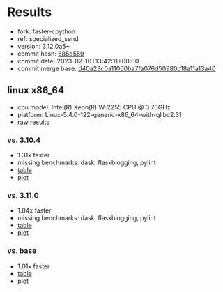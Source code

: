 # Results

- fork: faster-cpython
- ref: specialized_send
- version: 3.12.0a5+
- commit hash: [685d559](https://github.com/faster%2dcpython/cpython/commit/685d559)
- commit date: 2023-02-10T13:42:11+00:00
- commit merge base: [d40a23c0a11060ba7fa076d50980c18a11a13a40](https://github.com/faster%2dcpython/cpython/commit/d40a23c0a11060ba7fa076d50980c18a11a13a40)

## linux x86_64

- cpu model: Intel(R) Xeon(R) W-2255 CPU @ 3.70GHz
- platform: Linux-5.4.0-122-generic-x86_64-with-glibc2.31
- [raw results](bm-20230210-linux-x86_64-faster%252dcpython-specialized_send-3.12.0a5%2B-685d559.json)

### vs. 3.10.4

- 1.31x faster
- missing benchmarks: dask, flaskblogging, pylint
- [table](bm-20230210-linux-x86_64-faster%252dcpython-specialized_send-3.12.0a5%2B-685d559-vs-3.10.4.md)
- [plot](bm-20230210-linux-x86_64-faster%252dcpython-specialized_send-3.12.0a5%2B-685d559-vs-3.10.4.png)

### vs. 3.11.0

- 1.04x faster
- missing benchmarks: dask, flaskblogging, pylint
- [table](bm-20230210-linux-x86_64-faster%252dcpython-specialized_send-3.12.0a5%2B-685d559-vs-3.11.0.md)
- [plot](bm-20230210-linux-x86_64-faster%252dcpython-specialized_send-3.12.0a5%2B-685d559-vs-3.11.0.png)

### vs. base

- 1.01x faster
- [table](bm-20230210-linux-x86_64-faster%252dcpython-specialized_send-3.12.0a5%2B-685d559-vs-base.md)
- [plot](bm-20230210-linux-x86_64-faster%252dcpython-specialized_send-3.12.0a5%2B-685d559-vs-base.png)

